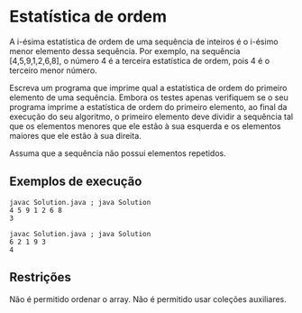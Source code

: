 # Estatística de ordem

A i-ésima estatística de ordem de uma sequência de inteiros é o i-ésimo menor elemento dessa sequência. Por exemplo, na sequência [4,5,9,1,2,6,8], o número 4 é a terceira estatística de ordem, pois 4 é o terceiro menor número.

Escreva um programa que imprime qual a estatística de ordem do primeiro elemento de uma sequência. Embora os testes apenas verifiquem se o seu programa imprime a estatística de ordem do primeiro elemento, ao final da execução do seu algoritmo, o primeiro elemento deve dividir a sequência tal que os elementos menores que ele estão à sua esquerda e os elementos maiores que ele estão à sua direita.

Assuma que a sequência não possui elementos repetidos.

## Exemplos de execução

	javac Solution.java ; java Solution
	4 5 9 1 2 6 8
	3
	
	javac Solution.java ; java Solution
	6 2 1 9 3
	4
	
## Restrições

Não é permitido ordenar o array. Não é permitido usar coleções auxiliares.
